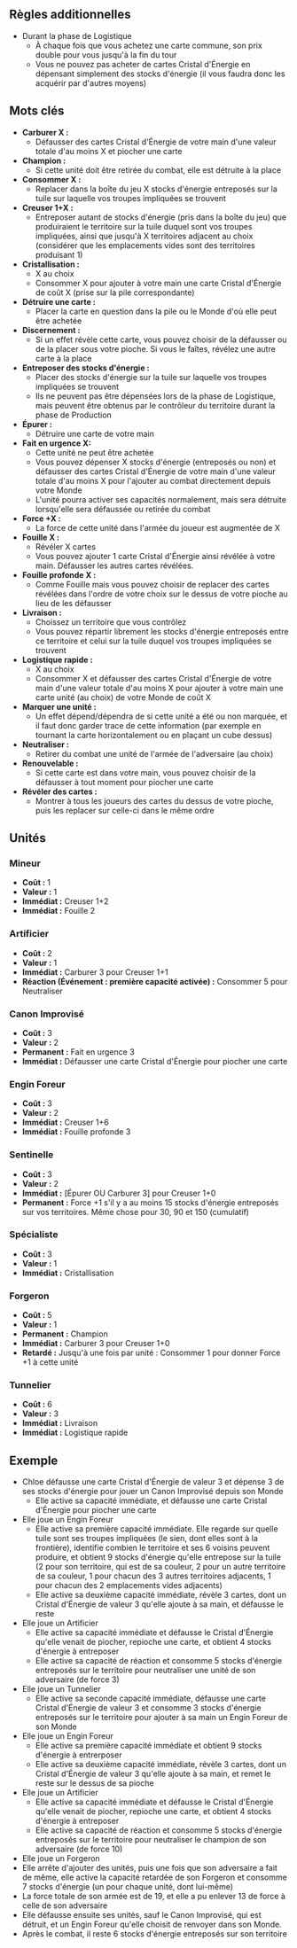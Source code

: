 
## Règles additionnelles

- Durant la phase de Logistique
  * À chaque fois que vous achetez une carte commune,
    son prix double pour vous jusqu'à la fin du tour
  * Vous ne pouvez pas acheter de cartes Cristal d'Énergie
    en dépensant simplement des stocks d'énergie
    (il vous faudra donc les acquérir par d'autres moyens)

## Mots clés

- **Carburer X :**
  * Défausser des cartes Cristal d'Énergie de votre main
    d'une valeur totale d'au moins X et piocher une carte
- **Champion :**
  * Si cette unité doit être retirée du combat,
    elle est détruite à la place
- **Consommer X :**
  * Replacer dans la boîte du jeu X stocks d'énergie
    entreposés sur la tuile sur laquelle vos troupes
    impliquées se trouvent
- **Creuser 1+X :**
  * Entreposer autant de stocks d'énergie (pris dans la boîte
    du jeu) que produiraient le territoire sur la tuile duquel
    sont vos troupes impliquées, ainsi que jusqu'à X territoires
    adjacent au choix (considérer que les emplacements vides
    sont des territoires produisant 1)
- **Cristallisation :**
  * X au choix
  * Consommer X pour ajouter à votre main une carte
    Cristal d'Énergie de coût X (prise sur la pile correspondante)
- **Détruire une carte :**
  * Placer la carte en question dans la pile ou le Monde
    d'où elle peut être achetée
- **Discernement :**
  * Si un effet révèle cette carte, vous pouvez choisir de la
    défausser ou de la placer sous votre pioche. Si vous le
    faîtes, révélez une autre carte à la place
- **Entreposer des stocks d'énergie :**
  * Placer des stocks d'énergie sur la tuile sur laquelle
    vos troupes impliquées se trouvent
  * Ils ne peuvent pas être dépensées lors de la phase de
    Logistique, mais peuvent être obtenus par le contrôleur
    du territoire durant la phase de Production
- **Épurer :**
  * Détruire une carte de votre main
- **Fait en urgence X:**
  * Cette unité ne peut être achetée
  * Vous pouvez dépenser X stocks d'énergie (entreposés ou non)
    et défausser des cartes Cristal d'Énergie de votre main
    d'une valeur totale d'au moins X pour l'ajouter au combat
    directement depuis votre Monde
  * L'unité pourra activer ses capacités normalement,
    mais sera détruite lorsqu'elle sera défaussée ou retirée
    du combat
- **Force +X :**
  * La force de cette unité dans l'armée du joueur
    est augmentée de X
- **Fouille X :**
  * Révéler X cartes
  * Vous pouvez ajouter 1 carte Cristal d'Énergie ainsi révélée
    à votre main. Défausser les autres cartes révélées.
- **Fouille profonde X :**
  * Comme Fouille mais vous pouvez choisir de replacer des cartes
    révélées dans l'ordre de votre choix sur le dessus de votre
    pioche au lieu de les défausser
- **Livraison :**
  * Choissez un territoire que vous contrôlez
  * Vous pouvez répartir librement les stocks d'énergie
    entreposés entre ce territoire et celui sur la tuile
    duquel vos troupes impliquées se trouvent
- **Logistique rapide :**
  * X au choix
  * Consommer X et défausser des cartes Cristal d'Énergie
    de votre main d'une valeur totale d'au moins X pour ajouter
    à votre main une carte unité (au choix) de votre Monde
    de coût X
- **Marquer une unité :**
  * Un effet dépend/dépendra de si cette unité a été ou non
    marquée, et il faut donc garder trace de cette information
    (par exemple en tournant la carte horizontalement
    ou en plaçant un cube dessus)
- **Neutraliser :**
  * Retirer du combat une unité de l'armée de l'adversaire
    (au choix)
- **Renouvelable :**
  * Si cette carte est dans votre main, vous pouvez
    choisir de la défausser à tout moment pour piocher
    une carte
- **Révéler des cartes :**
  * Montrer à tous les joueurs des cartes du dessus
    de votre pioche, puis les replacer sur celle-ci
    dans le même ordre


## Unités

### Mineur
- **Coût :** 1
- **Valeur :** 1
- **Immédiat :** Creuser 1+2
- **Immédiat :** Fouille 2


### Artificier
- **Coût :** 2
- **Valeur :** 1
- **Immédiat :** Carburer 3 pour Creuser 1+1
- **Réaction (Événement : première capacité activée) :** Consommer 5 pour Neutraliser


### Canon Improvisé
- **Coût :** 3
- **Valeur :** 2
- **Permanent :** Fait en urgence 3
- **Immédiat :** Défausser une carte Cristal d'Énergie pour piocher une carte


### Engin Foreur
- **Coût :** 3
- **Valeur :** 2
- **Immédiat :** Creuser 1+6
- **Immédiat :** Fouille profonde 3


### Sentinelle
- **Coût :** 3
- **Valeur :** 2
- **Immédiat :** [Épurer OU Carburer 3] pour Creuser 1+0
- **Permanent :** Force +1 s'il y a au moins 15 stocks d'énergie entreposés sur vos territoires. Même chose pour 30, 90 et 150 (cumulatif)


### Spécialiste
- **Coût :** 3
- **Valeur :** 1
- **Immédiat :** Cristallisation


### Forgeron
- **Coût :** 5
- **Valeur :** 1
- **Permanent :** Champion
- **Immédiat :** Carburer 3 pour Creuser 1+0
- **Retardé :** Jusqu'à une fois par unité : Consommer 1 pour donner Force +1 à cette unité

### Tunnelier
- **Coût :** 6
- **Valeur :** 3
- **Immédiat :** Livraison
- **Immédiat :** Logistique rapide


## Exemple

- Chloe défausse une carte Cristal d'Énergie de valeur 3
  et dépense 3 de ses stocks d'énergie pour jouer
  un Canon Improvisé depuis son Monde
  * Elle active sa capacité immédiate, et défausse une carte
    Cristal d'Énergie pour piocher une carte
- Elle joue un Engin Foreur
  * Elle active sa première capacité immédiate.
    Elle regarde sur quelle tuile sont ses troupes impliquées
    (le sien, dont elles sont à la frontière),
    identifie combien le territoire et ses 6 voisins peuvent
    produire, et obtient 9 stocks d'énergie qu'elle entrepose
    sur la tuile (2 pour son territoire, qui est de sa couleur,
    2 pour un autre territoire de sa couleur,
    1 pour chacun des 3 autres territoires adjacents,
    1 pour chacun des 2 emplacements vides adjacents)
  * Elle active sa deuxième capacité immédiate, révèle 3 cartes,
    dont un Cristal d'Énergie de valeur 3 qu'elle ajoute
    à sa main, et défausse le reste
- Elle joue un Artificier
  * Elle active sa capacité immédiate et défausse le Cristal
    d'Énergie qu'elle venait de piocher, repioche une carte,
    et obtient 4 stocks d'énergie à entreposer
  * Elle active sa capacité de réaction et consomme 5 stocks
    d'énergie entreposés sur le territoire pour neutraliser
    une unité de son adversaire (de force 3)
- Elle joue un Tunnelier
  * Elle active sa seconde capacité immédiate, défausse
    une carte Cristal d'Énergie de valeur 3 et consomme 3
    stocks d'énergie entreposés sur le territoire
    pour ajouter à sa main un Engin Foreur de son Monde
- Elle joue un Engin Foreur
  * Elle active sa première capacité immédiate et
    obtient 9 stocks d'énergie à entrerposer
  * Elle active sa deuxième capacité immédiate, révèle 3 cartes,
    dont un Cristal d'Énergie de valeur 3 qu'elle ajoute
    à sa main, et remet le reste sur le dessus de sa pioche
- Elle joue un Artificier
  * Elle active sa capacité immédiate et défausse le Cristal
    d'Énergie qu'elle venait de piocher, repioche une carte,
    et obtient 4 stocks d'énergie à entreposer
  * Elle active sa capacité de réaction et consomme 5 stocks
    d'énergie entreposés sur le territoire pour neutraliser
    le champion de son adversaire (de force 10)
- Elle joue un Forgeron
- Elle arrête d'ajouter des unités, puis une fois
  que son adversaire a fait de même, elle active la capacité
  retardée de son Forgeron et consomme 7 stocks d'énergie
  (un pour chaque unité, dont lui-même)
- La force totale de son armée est de 19, et elle a pu enlever 13
  de force à celle de son adversaire
- Elle défausse ensuite ses unités, sauf le Canon Improvisé,
  qui est détruit, et un Engin Foreur qu'elle choisit de renvoyer
  dans son Monde.
- Après le combat, il reste 6 stocks d'énergie entreposés
  sur son territoire
